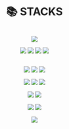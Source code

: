 <div align=center><h1>📚 STACKS</h1></div>
<br>

<div align=center>
  <a href="#" target="_blank"><img src="https://img.shields.io/badge/42Seoul-000000?style=flat&logo=42&logoColor=ffffff"/></a>
  <br>
  
  <a href="#" target="_blank"><img src="https://img.shields.io/badge/C-A8B9CC?style=flat&logo=C&logoColor=ffffff"/></a>
  <a href="#" target="_blank"><img src="https://img.shields.io/badge/C++-00599C?style=flat&logo=C++&logoColor=ffffff"/></a>
  <a href="#" target="_blank"><img src="https://img.shields.io/badge/Python-3776AB?style=flat&logo=Python&logoColor=ffffff"/></a>
  <a href="#" target="_blank"><img src="https://img.shields.io/badge/Dart-0175C2?style=flat&logo=C&logoColor=ffffff"/></a>  
  <br>
  
  <a href="#" target="_blank"><img src="https://img.shields.io/badge/HTML5-E34F26?style=flat&logo=HTML5&logoColor=ffffff"/></a>
  <a href="#" target="_blank"><img src="https://img.shields.io/badge/CSS3-1572B6?style=flat&logo=CSS3&logoColor=ffffff"/></a>
  <a href="#" target="_blank"><img src="https://img.shields.io/badge/JavaScript-F7DF1E?style=flat&logo=JavaScript&logoColor=ffffff"/></a>
  <br>
  
  <a href="#" target="_blank"><img src="https://img.shields.io/badge/Flutter-02569B?style=flat&logo=Flutter&logoColor=ffffff"/></a>
  <a href="#" target="_blank"><img src="https://img.shields.io/badge/Spring-6DB33F?style=flat&logo=Spring&logoColor=ffffff"/></a>
  <a href="#" target="_blank"><img src="https://img.shields.io/badge/Node.js-339933?style=flat&logo=Nodejs&logoColor=ffffff"/></a>
  <br>
  
  <a href="#" target="_blank"><img src="https://img.shields.io/badge/Android-3DDC84?style=flat&logo=Android&logoColor=ffffff"/></a>
  <a href="#" target="_blank"><img src="https://img.shields.io/badge/iOS-000000?style=flat&logo=iOS&logoColor=ffffff"/></a>
  <br>

  <a href="#" target="_blank"><img src="https://img.shields.io/badge/NGINX-009639?style=flat&logo=NGINX&logoColor=ffffff"/></a>
  <a href="#" target="_blank"><img src="https://img.shields.io/badge/Apache-D22128?style=flat&logo=Apache&logoColor=ffffff"/></a>
  <br>

  <a href="#" target="_blank"><img src="https://img.shields.io/badge/Apple-000000?style=flat&logo=Apple&logoColor=ffffff"/></a>
</div>


<!--
**dltkdgns00/dltkdgns00** is a ✨ _special_ ✨ repository because its `README.md` (this file) appears on your GitHub profile.

Here are some ideas to get you started:

- 🔭 I’m currently working on ...
- 🌱 I’m currently learning ...
- 👯 I’m looking to collaborate on ...
- 🤔 I’m looking for help with ...
- 💬 Ask me about ...
- 📫 How to reach me: ...
- 😄 Pronouns: ...
- ⚡ Fun fact: ...
-->
